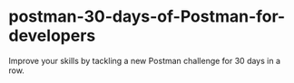 # postman-30-days-of-Postman-for-developers
Improve your skills by tackling a new Postman challenge for 30 days in a row.
